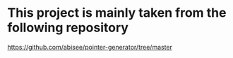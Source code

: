 # This project is mainly taken from the following repository

https://github.com/abisee/pointer-generator/tree/master
